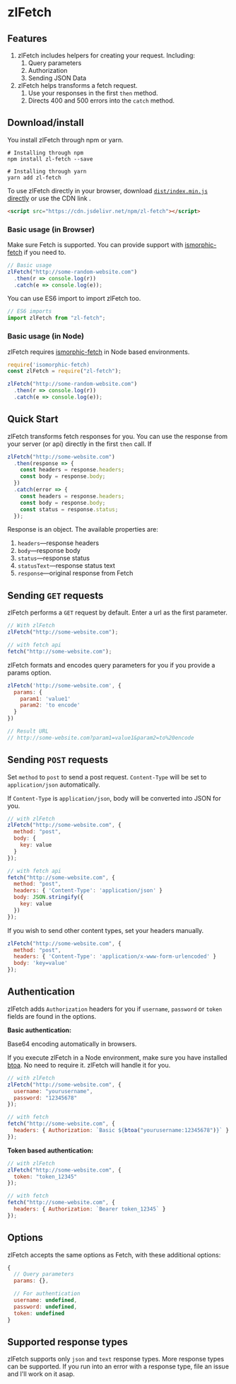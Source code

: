 # zlFetch

<!-- Some badges to go here -->

<!-- [![](https://data.jsdelivr.com/v1/package/npm/zl-fetch/badge)](https://www.jsdelivr.com/package/npm/zl-fetch) -->

## Features

1.  zlFetch includes helpers for creating your request. Including:
    1.  Query parameters
    2.  Authorization
    3.  Sending JSON Data
2.  zlFetch helps transforms a fetch request.
    1.  Use your responses in the first `then` method.
    2.  Directs 400 and 500 errors into the `catch` method.

## Download/install

You install zlFetch through npm or yarn.

```
# Installing through npm
npm install zl-fetch --save

# Installing through yarn
yarn add zl-fetch
```

To use zlFetch directly in your browser, download [`dist/index.min.js` directly](https://www.jsdelivr.com/package/npm/zl-fetch) or use the CDN link .

```html
<script src="https://cdn.jsdelivr.net/npm/zl-fetch"></script>
```

### Basic usage (in Browser)

Make sure Fetch is supported. You can provide support with [ismorphic-fetch](https://github.com/matthew-andrews/isomorphic-fetch) if you need to.

```js
// Basic usage
zlFetch("http://some-random-website.com")
  .then(r => console.log(r))
  .catch(e => console.log(e));
```

You can use ES6 import to import zlFetch too.

```js
// ES6 imports
import zlFetch from "zl-fetch";
```

### Basic usage (in Node)

zlFetch requires [ismorphic-fetch](https://github.com/matthew-andrews/isomorphic-fetch) in Node based environments.

```js
require('isomorphic-fetch)
const zlFetch = require("zl-fetch");

zlFetch("http://some-random-website.com")
  .then(r => console.log(r))
  .catch(e => console.log(e));
```

## Quick Start

zlFetch transforms fetch responses for you. You can use the response from your server (or api) directly in the first `then` call. If

```js
zlFetch("http://some-website.com")
  .then(response => {
    const headers = response.headers;
    const body = response.body;
  })
  .catch(error => {
    const headers = response.headers;
    const body = response.body;
    const status = response.status;
  });
```

Response is an object. The available properties are:

1.  `headers`—response headers
2.  `body`—response body
3.  `status`—response status
4.  `statusText`—response status text
5.  `response`—original response from Fetch

## Sending `GET` requests

zlFetch performs a `GET` request by default. Enter a url as the first parameter.

```js
// With zlFetch
zlFetch("http://some-website.com");

// with fetch api
fetch("http://some-website.com");
```

zlFetch formats and encodes query parameters for you if you provide a params option.

```js
zlFetch('http://some-website.com', {
  params: {
    param1: 'value1'
    param2: 'to encode'
  }
})

// Result URL
// http://some-website.com?param1=value1&param2=to%20encode
```

## Sending `POST` requests

Set `method` to `post` to send a post request. `Content-Type` will be set to `application/json` automatically.

If `Content-Type` is `application/json`, body will be converted into JSON for you.

```js
// with zlFetch
zlFetch("http://some-website.com", {
  method: "post",
  body: {
    key: value
  }
});

// with fetch api
fetch("http://some-website.com", {
  method: "post",
  headers: { 'Content-Type': 'application/json' }
  body: JSON.stringify({
    key: value
  })
});
```

If you wish to send other content types, set your headers manually.

```js
zlFetch("http://some-website.com", {
  method: "post",
  headers: { 'Content-Type': 'application/x-www-form-urlencoded' }
  body: 'key=value'
});
```

## Authentication

zlFetch adds `Authorization` headers for you if `username`, `password` or `token` fields are found in the options.

**Basic authentication:**

Base64 encoding automatically in browsers.

If you execute zlFetch in a Node environment, make sure you have installed [btoa](https://www.npmjs.com/package/btoa). No need to require it. zlFetch will handle it for you.

```js
// with zlFetch
zlFetch("http://some-website.com", {
  username: "yourusername",
  password: "12345678"
});

// with fetch
fetch("http://some-website.com", {
  headers: { Authorization: `Basic ${btoa("yourusername:12345678")}` }
});
```

**Token based authentication:**

```js
// with zlFetch
zlFetch("http://some-website.com", {
  token: "token_12345"
});

// with fetch
fetch("http://some-website.com", {
  headers: { Authorization: `Bearer token_12345` }
});
```

## Options

zlFetch accepts the same options as Fetch, with these additional options:

```js
{
  // Query parameters
  params: {},

  // For authentication
  username: undefined,
  password: undefined,
  token: undefined
}
```

## Supported response types

zlFetch supports only `json` and `text` response types. More response types can be supported. If you run into an error with a response type, file an issue and I'll work on it asap.
